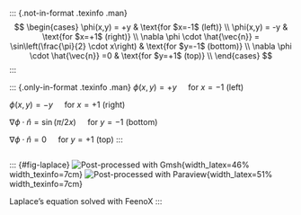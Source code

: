

::: {.not-in-format .texinfo .man}
$$
\begin{cases}
\phi(x,y) = +y & \text{for $x=-1$ (left)} \\
\phi(x,y) = -y & \text{for $x=+1$ (right)} \\
\nabla \phi \cdot \hat{\vec{n}} = \sin\left(\frac{\pi}{2} \cdot x\right) & \text{for $y=-1$ (bottom)} \\
\nabla \phi \cdot \hat{\vec{n}} =0 & \text{for $y=+1$ (top)} \\
\end{cases}
$$
:::

::: {.only-in-format .texinfo .man}
$\phi(x,y) = +y \quad$ for $x=-1$ (left)

$\phi(x,y) = -y \quad$ for $x=+1$ (right)

$\nabla \phi \cdot \hat{n} = \sin(\pi/2 x) \quad$ for $y=-1$ (bottom)

$\nabla \phi \cdot \hat{n} =0 \quad$ for $y=+1$ (top)
:::


```{.feenox include="laplace-square.fee"}
```

::: {#fig-laplace}
![Post-processed with Gmsh](laplace-square-gmsh){width_latex=46% width_texinfo=7cm}
![Post-processed with Paraview](laplace-square-paraview){width_latex=51% width_texinfo=7cm}

Laplace’s equation solved with FeenoX
:::

